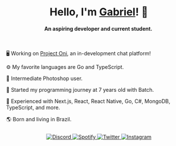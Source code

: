 # <div align="center">Hello, I'm <a href="https://spalato.bio.link/">Gabriel</a>! 👋</div>
#### <div align="center">An aspiring developer and current student.&nbsp;</div>
</br>
<!-- <img align="right" src="https://music-profile.rayriffy.com/theme/dark.svg?uid=000950.8077ca46d16142f0a2f04dc1c44167a7.1443" width="265" style="margin-left: 10px;"/> -->

 🖥️ Working on [Project Oni](https://github.com/theoniorg/services), an in-development chat platform!
 
 ⚙️ My favorite languages are Go and TypeScript.

 🎨 Intermediate Photoshop user.

 📃 Started my programming journey at 7 years old with Batch.

 🧪 Experienced with Next.js, React, React Native, Go, C#, MongoDB, TypeScript, and more.

 🌎 Born and living in Brazil.
 
<div align="center" style="margin-top:25px;">
	<a href="https://discord.com/users/341377366079045632">
		<img src="https://img.shields.io/badge/Discord-%237289DA.svg?style=for-the-badge&logo=discord&logoColor=white" alt="Discord" style="margin-bottom: 5px;" />
	</a>
	<a href="https://open.spotify.com/user/m0jz86ynx7i5jw05vu4la15hc">
		<img src="https://img.shields.io/badge/Spotify-1ED760?style=for-the-badge&logo=spotify&logoColor=white" alt="Spotify" style="margin-bottom: 5px;" />
	</a>
	<a href="https://twitter.com/gspalato">
		<img src="https://img.shields.io/badge/twitter-%2300acee.svg?&style=for-the-badge&logo=twitter&logoColor=white" alt="Twitter" style="margin-bottom: 5px;" />
	</a>
	<a href="https://www.instagram.com/gabrielspalato">
		<img src="https://img.shields.io/badge/instagram-%23000000.svg?&style=for-the-badge&logo=instagram&logoColor=white" alt="Instagram" style="margin-bottom: 5px;" />
	</a>
</div>

<!--
	wow, you're trying to steal me or are you an easter egg hunter?
-->

